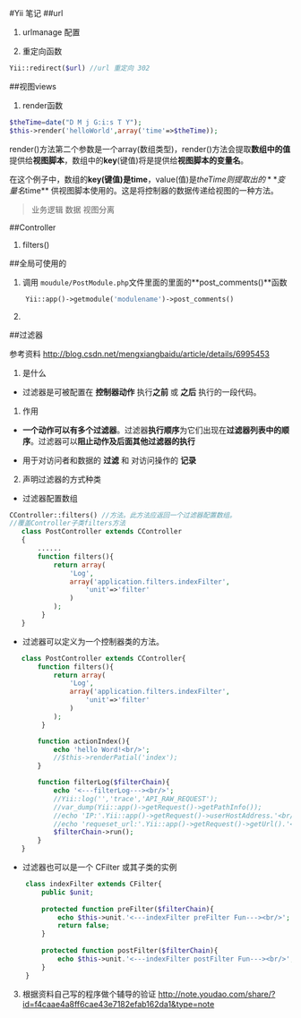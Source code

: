 #Yii 笔记
##url

1. urlmanage 配置

2. 重定向函数
```php
Yii::redirect($url) //url 重定向 302   
```

##视图views
1. render函数
```php
$theTime=date("D M j G:i:s T Y");
$this->render('helloWorld',array('time'=>$theTime));
```

 render()方法第二个参数是一个array(数组类型)，render()方法会提取**数组中的值**提供给**视图脚本**，数组中的**key**(键值)将是提供给**视图脚本的变量名**。

 在这个例子中，数组的**key(键值)是time**，value(值)是$theTime则提取出的 **变量名$time** 供视图脚本使用的。这是将控制器的数据传递给视图的一种方法。

 >业务逻辑 数据 视图分离

##Controller
1. filters()


##全局可使用的

1. 调用 `moudule/PostModule.php`文件里面的里面的**post_comments()**函数
```php 
    Yii::app()->getmodule('modulename')->post_comments()
```

2.

##过滤器

  参考资料 http://blog.csdn.net/mengxiangbaidu/article/details/6995453

1. 是什么
 * 过滤器是可被配置在 **控制器动作** 执行**之前** 或 **之后** 执行的一段代码。

1. 作用
 
 * **一个动作可以有多个过滤器**。过滤器**执行顺序**为它们出现在**过滤器列表中的顺序**。过滤器可以**阻止动作及后面其他过滤器的执行**
 
 * 用于对访问者和数据的 **过滤** 和 对访问操作的 **记录**

2. 声明过滤器的方式种类
 * 过滤器配置数组
 ```php  
CController::filters() //方法。此方法应返回一个过滤器配置数组。
//覆盖Controller子类filters方法
    class PostController extends CController
    {
        ......
        function filters(){
            return array(
                'Log',
                array('application.filters.indexFilter',
                    'unit'=>'filter'
                )
            );
         }
    }
```
 * 过滤器可以定义为一个控制器类的方法。
 ```php
 	class PostController extends CController{
        function filters(){
            return array(
                'Log',
                array('application.filters.indexFilter',
                    'unit'=>'filter'
                )
            );
         }

        function actionIndex(){
            echo 'hello Word!<br/>';
            //$this->renderPatial('index');
        }

        function filterLog($filterChain){
            echo '<---filterLog---><br/>';
            //Yii::log('','trace','API_RAW_REQUEST');
            //var_dump(Yii::app()->getRequest()->getPathInfo());
            //echo 'IP:'.Yii::app()->getRequest()->userHostAddress.'<br/>';
            //echo 'requeset_url:'.Yii::app()->getRequest()->getUrl().'<br/>';
            $filterChain->run();
        }
	}
 ```
 * 过滤器也可以是一个 CFilter 或其子类的实例
```php
	class indexFilter extends CFilter{
		public $unit;
        
		protected function preFilter($filterChain){
			echo $this->unit.'<---indexFilter preFilter Fun---><br/>';
			return false;
		}
        
		protected function postFilter($filterChain){
			echo $this->unit.'<---indexFilter postFilter Fun---><br/>';
		}
	}
```

3. 根据资料自己写的程序做个辅导的验证
http://note.youdao.com/share/?id=f4caae4a8ff6cae43e7182efab162da1&type=note